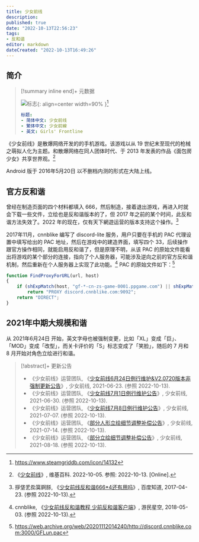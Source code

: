 ```yaml
---
title: 少女前线
description:
published: true
date: "2022-10-13T22:56:23"
tags:
- 反和谐
editor: markdown
dateCreated: "2022-10-13T16:49:26"
---
```


## 简介

> [!summary inline end]+ 元数据
>
> ![标志](https://s3.tebi.io/ggame/game/少女前线/Girls_Frontline_logo.webp){: align=center width=90% }[^logo]
>
> ```yaml
> 标题:
> - 简体中文: 少女前线
> - 繁体中文: 少女前線
> - 英文: Girls' Frontline
> ```

[^logo]: <https://www.steamgriddb.com/icon/14132>

《少女前线》是散爆网络开发的的手机游戏。该游戏以从 19 世纪末至现代的枪械之萌拟人化为主题。和散爆网络在同人团体时代、于 2013 年发表的作品《面包房少女》共享世界观。[^wiki]

[^wiki]: 《[少女前线](https://zh.wikipedia.org/w/index.php?title=少女前线&oldid=73952314)》, 维基百科. 2022-10-05. 参照: 2022-10-13. [Online].

Android 版于 2016年5月20日 以不删档内测的形式在大陆上线。

## 官方反和谐

曾经在制造页面的四个材料都填入 666，然后制造，接着退出游戏，再进入时就会下载一些文件，立绘也是反和谐版本的了，但 2017 年之前的某个时间，此反和谐方法失效了。2022 年的现在，仅有天下網遊运营的版本支持这个操作。[^77348]

[^77348]: 拶垡乯夞筽錒脎, 《[少女前线反和谐666\*4还有用吗](https://web.archive.org/web/20221013092038/https://zhidao.baidu.com/question/1823827839076077348.html)》, 百度知道, 2017-04-23. (参照 2022-10-13).

2017年11月，cnnblike 编写了 discord-lite 服务，用户只要在手机的 PAC 代理设置中填写给出的 PAC 地址，然后在游戏中的建造界面，填写四个 33，后续操作跟官方操作相同，就能启用反和谐了，但是原理不明，从该 PAC 的原始文件能看出将游戏的某个部分的连接，指向了个人服务器，可能涉及逆向之前的官方反和谐机制，然后重新在个人服务器上实现了此功能。[^1043306] PAC 的原始文件如下：[^pac]

[^1043306]: cnnblike, 《[少女前线反和谐教程 少前反和谐客户端](https://web.archive.org/web/20221013094042/https://shouyou.gamersky.com/gl/201805/1043306.shtml)》, 游民星空, 2018-05-03. (参照 2022-10-13).

[^pac]: <https://web.archive.org/web/20201112014240/http://discord.cnnblike.com:3000/GFLun.pac>

```javascript
function FindProxyForURL(url, host)
{
    if (shExpMatch(host, "gf-*-cn-zs-game-0001.ppgame.com") || shExpMatch(host, "s*.*.gf.ppgame.com") || shExpMatch(host, "58.87.102.150")) 
        return "PROXY discord.cnnblike.com:9092";
    return "DIRECT";
}
```

## 2021年中期大规模和谐

从 2021年6月24日 开始，英文字母也被强制变更，比如「XL」变成「巨」、「MOD」变成「改型」，而关卡评价的「S」标志变成了「笑脸」，随后的 7 月和 8 月开始对角色立绘进行和谐。

> [!abstract]+ 更新公告
> 
> +   《少女前线》运营团队, 《[少女前线6月24日例行维护&V2.0720版本非强制更新公告](https://archive.ph/bBSVu "https://gf-cn.sunborngame.com/NewsInfo?id=6025")》, 少女前线, 2021-06-23. (参照 2022-10-13).
> +   《少女前线》运营团队, 《[少女前线7月1日例行维护公告](https://archive.ph/68vOm "https://gf-cn.sunborngame.com/NewsInfo?id=6032")》, 少女前线, 2021-06-30. (参照 2022-10-13).
> +   《少女前线》运营团队, 《[少女前线7月8日例行维护公告](https://archive.ph/HcskE "https://gf-cn.sunborngame.com/NewsInfo?id=6036")》, 少女前线, 2021-07-07. (参照 2022-10-13).
> +   《少女前线》运营团队, 《[部分人形立绘细节调整补偿公告](https://archive.ph/Ie7ll "https://gf-cn.sunborngame.com/NewsInfo?id=6049")》, 少女前线, 2021-07-14. (参照 2022-10-13).
> +   《少女前线》运营团队, 《[部分立绘细节调整补偿公告](https://archive.ph/OmBBS "https://gf-cn.sunborngame.com/NewsInfo?id=6082")》, 少女前线, 2021-08-18. (参照 2022-10-13).

